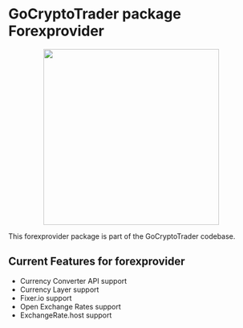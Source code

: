 # GoCryptoTrader package Forexprovider

<img src="/common/gctlogo.png?raw=true" width="350px" height="350px" hspace="70">



This forexprovider package is part of the GoCryptoTrader codebase.

## Current Features for forexprovider

+ Currency Converter API support
+ Currency Layer support
+ Fixer.io support
+ Open Exchange Rates support
+ ExchangeRate.host support


